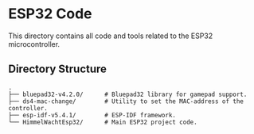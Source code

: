 # ESP32 Code

This directory contains all code and tools related to the ESP32 microcontroller.

## Directory Structure

```
.
├── bluepad32-v4.2.0/      # Bluepad32 library for gamepad support.
├── ds4-mac-change/        # Utility to set the MAC-address of the controller.
├── esp-idf-v5.4.1/        # ESP-IDF framework.
└── HimmelWachtEsp32/      # Main ESP32 project code.
```
